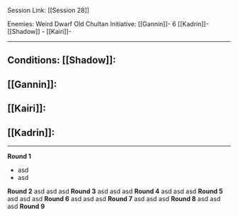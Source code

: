 Session Link:
[[Session 28]]

Enemies:
Weird Dwarf
Old Chultan
Initiative:
[[Gannin]]- 6
[[Kadrin]]- 
[[Shadow]] - 
[[Kairi]]- 

---
Conditions:
[[Shadow]]:
- 

[[Gannin]]:
- 

[[Kairi]]:
- 

[[Kadrin]]:
- 
---
**Round 1**
- asd
- asd

**Round 2**
asd
asd
asd
**Round 3**
asd
asd
asd
**Round 4**
asd
asd
asd
**Round 5**
asd
asd
asd
**Round 6**
asd
asd
asd
**Round 7**
asd
asd
asd
**Round 8**
asd
asd
asd
**Round 9**
